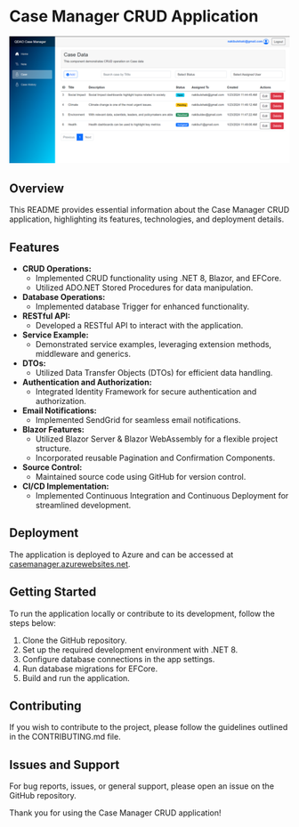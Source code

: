 # Case Manager CRUD Application
![Sample Image](Images/sample.png)

## Overview
This README provides essential information about the Case Manager CRUD application, highlighting its features, technologies, and deployment details.

## Features
- **CRUD Operations:**
  - Implemented CRUD functionality using .NET 8, Blazor, and EFCore.
  - Utilized ADO.NET Stored Procedures for data manipulation.
- **Database Operations:**
  - Implemented database Trigger for enhanced functionality.
- **RESTful API:**
  - Developed a RESTful API to interact with the application.
- **Service Example:**
  - Demonstrated service examples, leveraging extension methods, middleware and generics.
- **DTOs:**
  - Utilized Data Transfer Objects (DTOs) for efficient data handling.
- **Authentication and Authorization:**
  - Integrated Identity Framework for secure authentication and authorization.
- **Email Notifications:**
  - Implemented SendGrid for seamless email notifications.
- **Blazor Features:**
  - Utilized Blazor Server & Blazor WebAssembly for a flexible project structure.
  - Incorporated reusable Pagination and Confirmation Components.
- **Source Control:**
  - Maintained source code using GitHub for version control.
- **CI/CD Implementation:**
  - Implemented Continuous Integration and Continuous Deployment for streamlined development.

## Deployment
The application is deployed to Azure and can be accessed at [casemanager.azurewebsites.net](https://casemanager.azurewebsites.net).

## Getting Started
To run the application locally or contribute to its development, follow the steps below:
1. Clone the GitHub repository.
2. Set up the required development environment with .NET 8.
3. Configure database connections in the app settings.
4. Run database migrations for EFCore.
5. Build and run the application.

## Contributing
If you wish to contribute to the project, please follow the guidelines outlined in the CONTRIBUTING.md file.

## Issues and Support
For bug reports, issues, or general support, please open an issue on the GitHub repository.

Thank you for using the Case Manager CRUD application!
